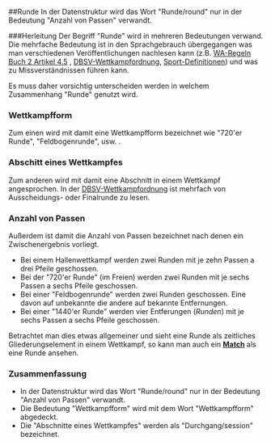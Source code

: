 ##Runde
In der Datenstruktur wird das Wort "Runde/round" nur in der Bedeutung "Anzahl von Passen" verwandt.

###Herleitung
Der Begriff "Runde" wird in mehreren Bedeutungen verwand. Die mehrfache Bedeutung ist in den Sprachgebrauch übergegangen was man verschiedenen Veröffentlichungen nachlesen kann (z.B. [WA-Regeln Buch 2 Artikel 4.5](http://rulebook.worldarchery.org/PDF/Official/2015-01-01/EN-Book2.pdf) , [DBSV-Wettkampfordnung](http://www.dbsv1959.de/index.php/sport/wettkampfordnung), [Sport-Definitionen](http://www.sportsdefinitions.com/archery/Round.html)) und was zu Missverständnissen führen kann. 

Es muss daher vorsichtig unterscheiden werden in welchem Zusammenhang "Runde" genutzt wird.

### Wettkampfform
Zum einen wird mit damit eine Wettkampfform bezeichnet wie "720'er Runde", "Feldbogenrunde", usw. .

### Abschitt eines Wettkampfes
Zum anderen wird mit damit eine Abschnitt in einem Wettkampf angesprochen. In der [DBSV-Wettkampfordnung](http://www.dbsv1959.de/attachments/category/104/wko.pdf) ist mehrfach von Ausscheidungs- oder Finalrunde zu lesen.

### Anzahl von Passen
Außerdem ist damit die Anzahl von Passen bezeichnet nach denen ein Zwischenergebnis vorliegt. 
* Bei einem Hallenwettkampf werden zwei Runden mit je zehn Passen a drei Pfeile geschossen.
* Bei der "720'er Runde" (im Freien) werden zwei Runden mit je sechs Passen a sechs Pfeile geschossen.
* Bei einer "Feldbogenrunde" werden zwei Runden geschossen. Eine davon auf unbekannte die andere auf bekannte Entfernungen.
* Bei einer "1440'er Runde" werden vier Entferungen (*Runden*) mit je sechs Passen a sechs Pfeile geschossen.

Betrachtet man dies etwas allgemeiner und sieht eine Runde als zeitliches Gliederungselement in einem Wettkampf, so kann man auch ein [**Match**](kapitel_08_runde.md) als eine Runde ansehen.

### Zusammenfassung
* In der Datenstruktur wird das Wort "Runde/round" nur in der Bedeutung "Anzahl von Passen" verwandt.
* Die Bedeutung "Wettkampfform" wird mit dem Wort "Wettkampfform" abgedeckt. 
* Die "Abschnitte eines Wettkampfes" werden als "Durchgang/session" bezeichnet.

